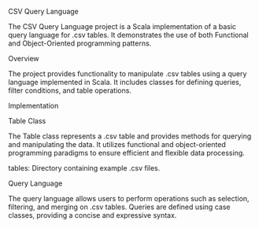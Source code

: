 CSV Query Language

The CSV Query Language project is a Scala implementation of a basic query language for .csv tables. It demonstrates the use of both Functional and Object-Oriented programming patterns.

Overview

The project provides functionality to manipulate .csv tables using a query language implemented in Scala. It includes classes for defining queries, filter conditions, and table operations.

Implementation

Table Class

The Table class represents a .csv table and provides methods for querying and manipulating the data. It utilizes functional and object-oriented programming paradigms to ensure efficient and flexible data processing.

tables: Directory containing example .csv files.

Query Language

The query language allows users to perform operations such as selection, filtering, and merging on .csv tables. Queries are defined using case classes, providing a concise and expressive syntax.
